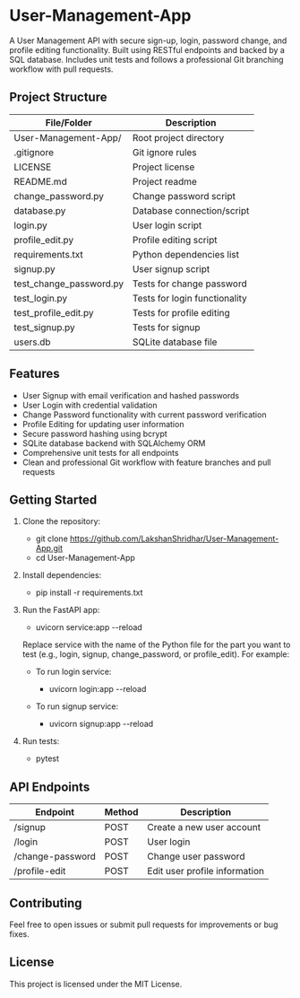 # User-Management-App

A User Management API with secure sign-up, login, password change, and profile editing functionality. Built using RESTful endpoints and backed by a SQL database. Includes unit tests and follows a professional Git branching workflow with pull requests.

## Project Structure

| File/Folder            | Description                |
|-----------------------|----------------------------|
| User-Management-App/   | Root project directory     |
| .gitignore            | Git ignore rules           |
| LICENSE               | Project license            |
| README.md             | Project readme             |
| change_password.py    | Change password script      |
| database.py           | Database connection/script |
| login.py              | User login script          |
| profile_edit.py       | Profile editing script     |
| requirements.txt      | Python dependencies list   |
| signup.py             | User signup script         |
| test_change_password.py | Tests for change password  |
| test_login.py         | Tests for login functionality |
| test_profile_edit.py  | Tests for profile editing  |
| test_signup.py        | Tests for signup           |
| users.db              | SQLite database file       |

## Features

- User Signup with email verification and hashed passwords
- User Login with credential validation
- Change Password functionality with current password verification
- Profile Editing for updating user information
- Secure password hashing using bcrypt
- SQLite database backend with SQLAlchemy ORM
- Comprehensive unit tests for all endpoints
- Clean and professional Git workflow with feature branches and pull requests

## Getting Started

1. Clone the repository:

   - git clone https://github.com/LakshanShridhar/User-Management-App.git
   - cd User-Management-App

2. Install dependencies:

   - pip install -r requirements.txt

3. Run the FastAPI app:

   - uvicorn service:app --reload

   Replace service with the name of the Python file for the part you want to test (e.g., login, signup, change_password, or profile_edit). For example:

   - To run login service:
     - uvicorn login:app --reload

   - To run signup service:
     - uvicorn signup:app --reload

4. Run tests:

   - pytest

## API Endpoints

| Endpoint         | Method | Description                   |
|------------------|--------|-------------------------------|
| /signup          | POST   | Create a new user account      |
| /login           | POST   | User login                    |
| /change-password | POST   | Change user password          |
| /profile-edit    | POST   | Edit user profile information |

## Contributing

Feel free to open issues or submit pull requests for improvements or bug fixes.

## License

This project is licensed under the MIT License.
